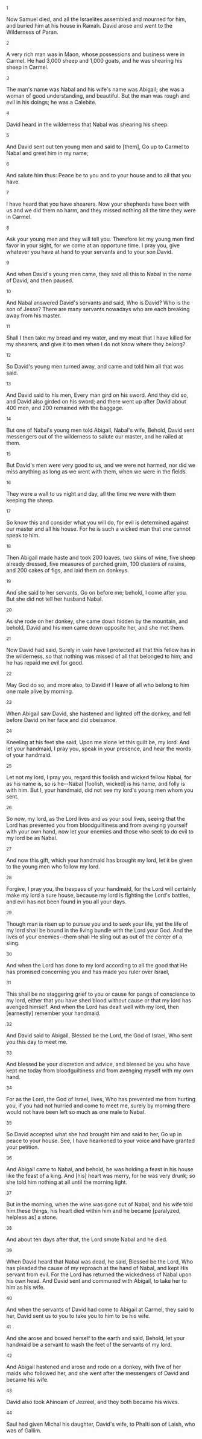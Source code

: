 <sup>1</sup> 

Now Samuel died, and all the Israelites assembled and mourned for him, and buried him at his house in Ramah. David arose and went to the Wilderness of Paran. 

<sup>2</sup> 

A very rich man was in Maon, whose possessions and business were in Carmel. He had 3,000 sheep and 1,000 goats, and he was shearing his sheep in Carmel. 

<sup>3</sup> 

The man's name was Nabal and his wife's name was Abigail; she was a woman of good understanding, and beautiful. But the man was rough and evil in his doings; he was a Calebite. 

<sup>4</sup> 

David heard in the wilderness that Nabal was shearing his sheep. 

<sup>5</sup> 

And David sent out ten young men and said to [them], Go up to Carmel to Nabal and greet him in my name; 

<sup>6</sup> 

And salute him thus: Peace be to you and to your house and to all that you have. 

<sup>7</sup> 

I have heard that you have shearers. Now your shepherds have been with us and we did them no harm, and they missed nothing all the time they were in Carmel. 

<sup>8</sup> 

Ask your young men and they will tell you. Therefore let my young men find favor in your sight, for we come at an opportune time. I pray you, give whatever you have at hand to your servants and to your son David. 

<sup>9</sup> 

And when David's young men came, they said all this to Nabal in the name of David, and then paused. 

<sup>10</sup> 

And Nabal answered David's servants and said, Who is David? Who is the son of Jesse? There are many servants nowadays who are each breaking away from his master. 

<sup>11</sup> 

Shall I then take my bread and my water, and my meat that I have killed for my shearers, and give it to men when I do not know where they belong? 

<sup>12</sup> 

So David's young men turned away, and came and told him all that was said. 

<sup>13</sup> 

And David said to his men, Every man gird on his sword. And they did so, and David also girded on his sword; and there went up after David about 400 men, and 200 remained with the baggage. 

<sup>14</sup> 

But one of Nabal's young men told Abigail, Nabal's wife, Behold, David sent messengers out of the wilderness to salute our master, and he railed at them. 

<sup>15</sup> 

But David's men were very good to us, and we were not harmed, nor did we miss anything as long as we went with them, when we were in the fields. 

<sup>16</sup> 

They were a wall to us night and day, all the time we were with them keeping the sheep. 

<sup>17</sup> 

So know this and consider what you will do, for evil is determined against our master and all his house. For he is such a wicked man that one cannot speak to him. 

<sup>18</sup> 

Then Abigail made haste and took 200 loaves, two skins of wine, five sheep already dressed, five measures of parched grain, 100 clusters of raisins, and 200 cakes of figs, and laid them on donkeys. 

<sup>19</sup> 

And she said to her servants, Go on before me; behold, I come after you. But she did not tell her husband Nabal. 

<sup>20</sup> 

As she rode on her donkey, she came down hidden by the mountain, and behold, David and his men came down opposite her, and she met them. 

<sup>21</sup> 

Now David had said, Surely in vain have I protected all that this fellow has in the wilderness, so that nothing was missed of all that belonged to him; and he has repaid me evil for good. 

<sup>22</sup> 

May God do so, and more also, to David if I leave of all who belong to him one male alive by morning. 

<sup>23</sup> 

When Abigail saw David, she hastened and lighted off the donkey, and fell before David on her face and did obeisance. 

<sup>24</sup> 

Kneeling at his feet she said, Upon me alone let this guilt be, my lord. And let your handmaid, I pray you, speak in your presence, and hear the words of your handmaid. 

<sup>25</sup> 

Let not my lord, I pray you, regard this foolish and wicked fellow Nabal, for as his name is, so is he--Nabal [foolish, wicked] is his name, and folly is with him. But I, your handmaid, did not see my lord's young men whom you sent. 

<sup>26</sup> 

So now, my lord, as the Lord lives and as your soul lives, seeing that the Lord has prevented you from bloodguiltiness and from avenging yourself with your own hand, now let your enemies and those who seek to do evil to my lord be as Nabal. 

<sup>27</sup> 

And now this gift, which your handmaid has brought my lord, let it be given to the young men who follow my lord. 

<sup>28</sup> 

Forgive, I pray you, the trespass of your handmaid, for the Lord will certainly make my lord a sure house, because my lord is fighting the Lord's battles, and evil has not been found in you all your days. 

<sup>29</sup> 

Though man is risen up to pursue you and to seek your life, yet the life of my lord shall be bound in the living bundle with the Lord your God. And the lives of your enemies--them shall He sling out as out of the center of a sling. 

<sup>30</sup> 

And when the Lord has done to my lord according to all the good that He has promised concerning you and has made you ruler over Israel, 

<sup>31</sup> 

This shall be no staggering grief to you or cause for pangs of conscience to my lord, either that you have shed blood without cause or that my lord has avenged himself. And when the Lord has dealt well with my lord, then [earnestly] remember your handmaid. 

<sup>32</sup> 

And David said to Abigail, Blessed be the Lord, the God of Israel, Who sent you this day to meet me. 

<sup>33</sup> 

And blessed be your discretion and advice, and blessed be you who have kept me today from bloodguiltiness and from avenging myself with my own hand. 

<sup>34</sup> 

For as the Lord, the God of Israel, lives, Who has prevented me from hurting you, if you had not hurried and come to meet me, surely by morning there would not have been left so much as one male to Nabal. 

<sup>35</sup> 

So David accepted what she had brought him and said to her, Go up in peace to your house. See, I have hearkened to your voice and have granted your petition. 

<sup>36</sup> 

And Abigail came to Nabal, and behold, he was holding a feast in his house like the feast of a king. And [his] heart was merry, for he was very drunk; so she told him nothing at all until the morning light. 

<sup>37</sup> 

But in the morning, when the wine was gone out of Nabal, and his wife told him these things, his heart died within him and he became [paralyzed, helpless as] a stone. 

<sup>38</sup> 

And about ten days after that, the Lord smote Nabal and he died. 

<sup>39</sup> 

When David heard that Nabal was dead, he said, Blessed be the Lord, Who has pleaded the cause of my reproach at the hand of Nabal, and kept His servant from evil. For the Lord has returned the wickedness of Nabal upon his own head. And David sent and communed with Abigail, to take her to him as his wife. 

<sup>40</sup> 

And when the servants of David had come to Abigail at Carmel, they said to her, David sent us to you to take you to him to be his wife. 

<sup>41</sup> 

And she arose and bowed herself to the earth and said, Behold, let your handmaid be a servant to wash the feet of the servants of my lord. 

<sup>42</sup> 

And Abigail hastened and arose and rode on a donkey, with five of her maids who followed her, and she went after the messengers of David and became his wife. 

<sup>43</sup> 

David also took Ahinoam of Jezreel, and they both became his wives. 

<sup>44</sup> 

Saul had given Michal his daughter, David's wife, to Phalti son of Laish, who was of Gallim.